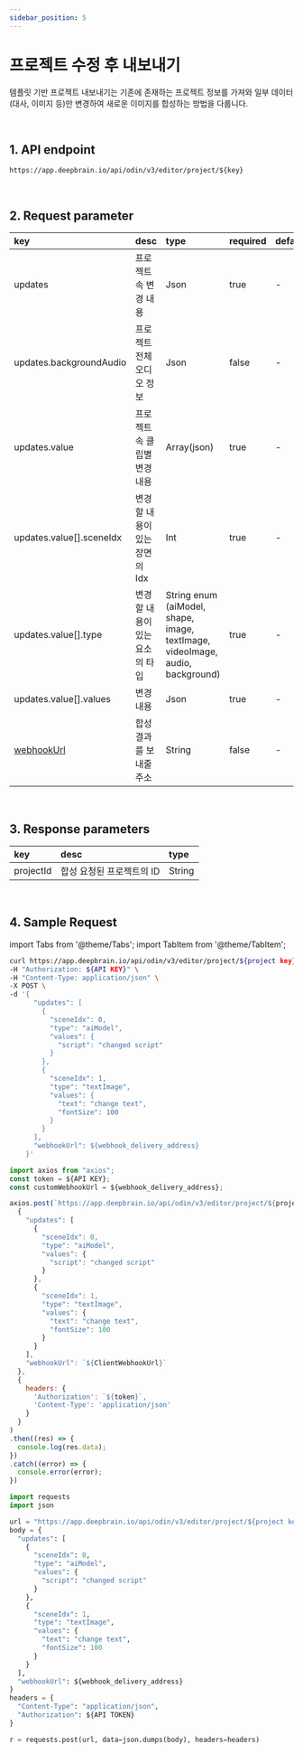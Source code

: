 ```yaml
---
sidebar_position: 5
---
```


# 프로젝트 수정 후 내보내기

템플릿 기반 프로젝트 내보내기는 기존에 존재하는 프로젝트 정보를 가져와 일부 데이터(대사, 이미지 등)만 변경하여 새로운 이미지를 합성하는 방법을 다룹니다.

<br/>

## 1. API endpoint

```http
https://app.deepbrain.io/api/odin/v3/editor/project/${key}
```

<br/>

## 2. Request parameter

|key|desc|type|required|default|
|:---|:---|:---|:---|:---|
|updates|프로젝트 속 변경 내용|Json|true|-|
|updates.backgroundAudio|프로젝트 전체 오디오 정보|Json|false|-|
|updates.value|프로젝트 속 클립별 변경 내용|Array(json)|true|-|
|updates.value[].sceneIdx|변경할 내용이 있는 장면의 Idx|Int|true|-|
|updates.value[].type|변경할 내용이 있는 요소의 타입|String enum (aiModel, shape, image, textImage, videoImage, audio, background)|true|-|
|updates.value[].values|변경 내용|Json|true|-|
|[webhookUrl](../reference/webhook)|합성 결과를 보내줄 주소|String|false|-|

<br/>

## 3. Response parameters

|key|desc|type|
|:---|:---|:---|
|projectId|합성 요청된 프로젝트의 ID|String|

<br/>


## 4. Sample Request

import Tabs from '@theme/Tabs';
import TabItem from '@theme/TabItem';

<Tabs>
<TabItem value="curl" label="cURL">

```bash
curl https://app.deepbrain.io/api/odin/v3/editor/project/${project key}  \
-H "Authorization: ${API KEY}" \
-H "Content-Type: application/json" \
-X POST \
-d '{
      "updates": [
        {
          "sceneIdx": 0,
          "type": "aiModel",
          "values": {
            "script": "changed script"
          }
        },
        {
          "sceneIdx": 1,
          "type": "textImage",
          "values": {
            "text": "change text",
            "fontSize": 100
          }
        }
      ],
      "webhookUrl": ${webhook_delivery_address}
    }'
```

</TabItem>
<TabItem value="js" label="Node.js">

```js
import axios from "axios"; 
const token = ${API KEY};
const customWebhookUrl = ${webhook_delivery_address};

axios.post(`https://app.deepbrain.io/api/odin/v3/editor/project/${project key}`, 
  {
    "updates": [
      {
        "sceneIdx": 0,
        "type": "aiModel",
        "values": {
          "script": "changed script"
        }
      },
      {
        "sceneIdx": 1,
        "type": "textImage",
        "values": {
          "text": "change text",
          "fontSize": 100
        }
      }
    ],
    "webhookUrl": `${ClientWebhookUrl}`
  },
  {
    headers: {
      'Authorization': `${token}`,
      'Content-Type': 'application/json'
    }
  }
)
.then((res) => {
  console.log(res.data);
})
.catch((error) => {
  console.error(error);
})
```

</TabItem>
<TabItem value="py" label="Python">

```py
import requests
import json

url = "https://app.deepbrain.io/api/odin/v3/editor/project/${project key}"
body = {
  "updates": [
    {
      "sceneIdx": 0,
      "type": "aiModel",
      "values": {
        "script": "changed script"
      }
    },
    {
      "sceneIdx": 1,
      "type": "textImage",
      "values": {
        "text": "change text",
        "fontSize": 100
      }
    }
  ],
  "webhookUrl": ${webhook_delivery_address}
}
headers = {
  "Content-Type": "application/json",
  "Authorization": ${API TOKEN}
}

r = requests.post(url, data=json.dumps(body), headers=headers)
```

</TabItem>
</Tabs>
